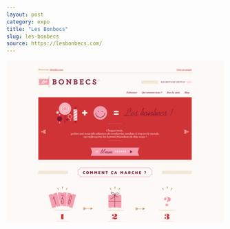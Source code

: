 ```yaml
---
layout: post
category: expo
title: "Les Bonbecs"
slug: les-bonbecs
source: https://lesbonbecs.com/
---
```


<img src="/screenshots/les-bonbecs.jpg">
